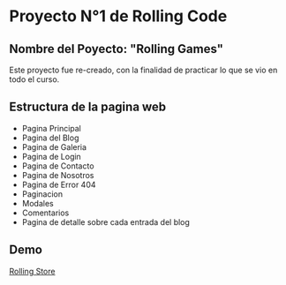 # Proyecto N°1 de Rolling Code

## Nombre del Poyecto: "Rolling Games"

Este proyecto fue re-creado, con la finalidad de practicar lo que se vio en todo el curso.

## Estructura de la pagina web

+ Pagina Principal
+ Pagina del Blog
+ Pagina de Galeria
+ Pagina de Login
+ Pagina de Contacto
+ Pagina de Nosotros
+ Pagina de Error 404
+ Paginacion
+ Modales
+ Comentarios
+ Pagina de detalle sobre cada entrada del blog

## Demo
[Rolling Store](https://1gabrielcarrizo.github.io/RC-project-1/)